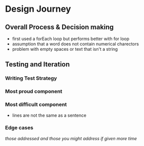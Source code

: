 # Design Journey

## Overall Process & Decision making

- first used a forEach loop but performs better with for loop
- assumption that a word does not contain numerical charectors
- problem with empty spaces or text that isn't a string

## Testing and Iteration


### Writing Test Strategy

### Most proud component

### Most difficult component
- lines are not the same as a sentence


### Edge cases

*those addressed and those you might address if given more time*